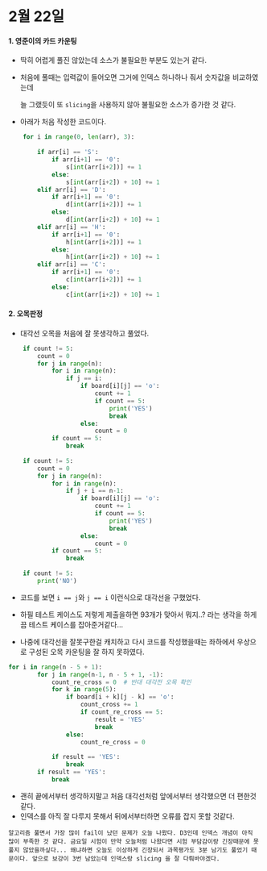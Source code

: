 # 2월 22일

#### 1. 영준이의 카드 카운팅

- 딱히 어렵게 풀진 않았는데 소스가 불필요한 부분도 있는거 같다.

- 처음에 풀때는 입력값이 들어오면 그거에 인덱스 하나하나 줘서 숫자값을 비교하였는데

  늘 그랬듯이 또 `slicing`을 사용하지 않아 불필요한 소스가 증가한 것 같다.

- 아래가 처음 작성한 코드이다.

```python
    for i in range(0, len(arr), 3):
 
        if arr[i] == 'S':
            if arr[i+1] == '0':
                s[int(arr[i+2])] += 1
            else:
                s[int(arr[i+2]) + 10] += 1
        elif arr[i] == 'D':
            if arr[i+1] == '0':
                d[int(arr[i+2])] += 1
            else:
                d[int(arr[i+2]) + 10] += 1
        elif arr[i] == 'H':
            if arr[i+1] == '0':
                h[int(arr[i+2])] += 1
            else:
                h[int(arr[i+2]) + 10] += 1
        elif arr[i] == 'C':
            if arr[i+1] == '0':
                c[int(arr[i+2])] += 1
            else:
                c[int(arr[i+2]) + 10] += 1
```



#### 2. 오목판정

- 대각선 오목을 처음에 잘 못생각하고 풀었다.

```python
    if count != 5:
        count = 0
        for j in range(n):
            for i in range(n):
                if j == i:
                    if board[i][j] == 'o':
                        count += 1
                        if count == 5:
                            print('YES')
                            break
                    else:
                        count = 0
            if count == 5:
                break
 
    if count != 5:
        count = 0
        for j in range(n):
            for i in range(n):
                if j + i == n-1:
                    if board[i][j] == 'o':
                        count += 1
                        if count == 5:
                            print('YES')
                            break
                    else:
                        count = 0
            if count == 5:
                break
 
    if count != 5:
        print('NO')
```

- 코드를 보면 `i == j`와  `j == i` 이런식으로 대각선을 구했었다.

- 하필 테스트 케이스도 저렇게 제출을하면 93개가 맞아서 뭐지..? 라는 생각을 하게끔 테스트 케이스를 잡아준거같다...
- 나중에 대각선을 잘못구한걸 캐치하고 다시 코드를 작성했을때는 좌하에서 우상으로 구성된 오목 카운팅을 잘 하지 못하였다.

```python
for i in range(n - 5 + 1):
        for j in range(n-1, n - 5 + 1, -1):
            count_re_cross = 0  # 반대 대각전 오목 확인
            for k in range(5):
                if board[i + k][j - k] == 'o':
                    count_cross += 1
                    if count_re_cross == 5:
                        result = 'YES'
                        break
                else:
                    count_re_cross = 0
 
            if result == 'YES':
                break
        if result == 'YES':
            break
```

- 괜히 끝에서부터 생각하지말고 처음 대각선처럼 앞에서부터 생각했으면 더 편한것 같다. 
- 인덱스를 아직 잘 다루지 못해서 뒤에서부터하면 오류를 잡지 못할 것같다.





```
알고리즘 풀면서 가장 많이 fail이 났던 문제가 오늘 나왔다. D3인데 인덱스 개념이 아직 많이 부족한 것 같다. 금요일 시험이 만약 오늘처럼 나왔다면 시험 부담감이랑 긴장때문에 못풀지 않았을까싶다... 왜냐하면 오늘도 이상하게 긴장되서 과목평가도 3분 남기도 풀었기 때문이다. 앞으로 보강이 3번 남았는데 인덱스랑 slicing 을 잘 다뤄바야겠다.
```

